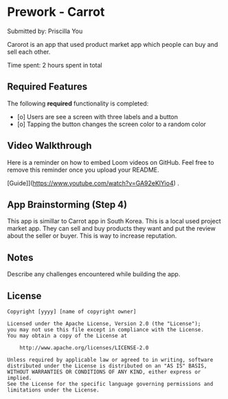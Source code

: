 # Prework - Carrot

Submitted by: Priscilla You

Carorot is an app that used product market app which people can buy and sell each other.

Time spent: 2 hours spent in total

## Required Features

The following **required** functionality is completed:

- [o] Users are see a screen with three labels and a button
- [o] Tapping the button changes the screen color to a random color
 
## Video Walkthrough

Here is a reminder on how to embed Loom videos on GitHub. Feel free to remove this reminder once you upload your README. 

[Guide]](https://www.youtube.com/watch?v=GA92eKlYio4) .

## App Brainstorming (Step 4)

This app is simillar to Carrot app in South Korea. This is a local used project market app.
They can sell and buy products they want and put the review about the seller or buyer. This is way to increase reputation.

## Notes

Describe any challenges encountered while building the app.

## License

    Copyright [yyyy] [name of copyright owner]

    Licensed under the Apache License, Version 2.0 (the "License");
    you may not use this file except in compliance with the License.
    You may obtain a copy of the License at

        http://www.apache.org/licenses/LICENSE-2.0

    Unless required by applicable law or agreed to in writing, software
    distributed under the License is distributed on an "AS IS" BASIS,
    WITHOUT WARRANTIES OR CONDITIONS OF ANY KIND, either express or implied.
    See the License for the specific language governing permissions and
    limitations under the License.
